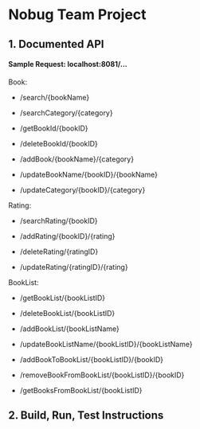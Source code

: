 # Nobug Team Project

## 1. Documented API

#### Sample Request: localhost:8081/...

Book:

* /search/{bookName}

* /searchCategory/{category}

* /getBookId/{bookID}

* /deleteBookId/{bookID}

* /addBook/{bookName}/{category}

* /updateBookName/{bookID}/{bookName}

* /updateCategory/{bookID}/{category}

Rating:

* /searchRating/{bookID}

* /addRating/{bookID}/{rating}

* /deleteRating/{ratingID}

* /updateRating/{ratingID}/{rating}

BookList:

* /getBookList/{bookListID}

* /deleteBookList/{bookListID}

* /addBookList/{bookListName}

* /updateBookListName/{bookListID}/{bookListName}

* /addBookToBookList/{bookListID}/{bookID}

* /removeBookFromBookList/{bookListID}/{bookID}

* /getBooksFromBookList/{bookListID}

## 2. Build, Run, Test Instructions